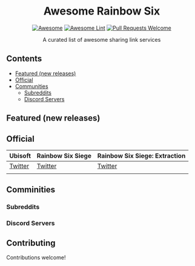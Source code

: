 <div align="center">

<!-- title -->
# Awesome Rainbow Six
  
<!--lint ignore no-dead-urls-->
[![Awesome](https://awesome.re/badge.svg)](https://awesome.re) 
[![Awesome Lint](https://github.com/KieranRobson/awesome-rainbow-six/actions/workflows/Awesome%20Lint.yaml/badge.svg)](https://github.com/KieranRobson/awesome-rainbow-six/actions/workflows/Awesome%20Lint.yaml)
[![Pull Requests Welcome](https://img.shields.io/badge/PRs-welcome-brightgreen.svg?style=flat-square)](https://github.com/KieranRobson/awesome-rainbow-six/pulls)

<!-- subtitle -->

  
<!-- description -->
<p> A curated list of awesome sharing link services </p>
</div>

<!-- toc -->
## Contents
* [Featured (new releases)](#featured-new-releases)
* [Official](#official)
* [Communities](#communities)
  * [Subreddits](#subreddits)
  * [Discord Servers](#discord-servers)  


<!-- START content -->
## Featured (new releases)
## Official
| Ubisoft     | Rainbow Six Siege      |Rainbow Six Siege: Extraction|  
|--------------|-----------            |------------                 |
| [Twitter](https://twitter.com/Ubisoft)    | [Twitter](https://twitter.com/rainbow6Game)                 | [Twitter](https://twitter.com/r6extraction)                        |
|      |     |  |


## Comminities
### Subreddits
### Discord Servers







<!-- END CONTENT -->

## Contributing
Contributions welcome!
